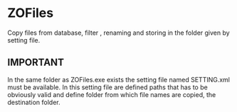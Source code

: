# ZOFiles
Copy files from database, filter , renaming and storing in the folder given by setting file.

IMPORTANT
---------
In the same folder as ZOFiles.exe exists the setting file named SETTING.xml must be available. In this setting file are defined paths that has to be obviously valid and define folder from which file names are copied, the destination folder.
